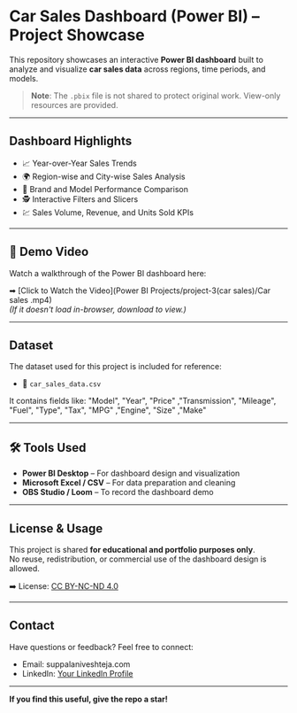 #  Car Sales Dashboard (Power BI) – Project Showcase

This repository showcases an interactive **Power BI dashboard** built to analyze and visualize **car sales data** across regions, time periods, and models.

>  **Note**: The `.pbix` file is not shared to protect original work. View-only resources are provided.

---

##  Dashboard Highlights

- 📈 Year-over-Year Sales Trends  
- 🌍 Region-wise and City-wise Sales Analysis  
- 🚙 Brand and Model Performance Comparison  
- 🕵️ Interactive Filters and Slicers  
- 💹 Sales Volume, Revenue, and Units Sold KPIs  

---

## 🎥 Demo Video

Watch a walkthrough of the Power BI dashboard here:

➡ [Click to Watch the Video](Power BI Projects/project-3(car sales)/Car sales .mp4)  
*(If it doesn't load in-browser, download to view.)*

---

## Dataset

The dataset used for this project is included for reference:

- 📄 `car_sales_data.csv`

It contains fields like:
"Model",	"Year",	"Price"	,"Transmission",	"Mileage",	"Fuel", "Type",	"Tax",	"MPG"	,"Engine", "Size"	,"Make"



---

## 🛠 Tools Used

- **Power BI Desktop** – For dashboard design and visualization  
- **Microsoft Excel / CSV** – For data preparation and cleaning  
- **OBS Studio / Loom** – To record the dashboard demo  

---


##  License & Usage

This project is shared **for educational and portfolio purposes only**.  
No reuse, redistribution, or commercial use of the dashboard design is allowed.

➡️ License: [CC BY-NC-ND 4.0](https://creativecommons.org/licenses/by-nc-nd/4.0/)

---

## Contact

Have questions or feedback? Feel free to connect:

-  Email: suppalaniveshteja.com  
-  LinkedIn: [Your LinkedIn Profile](https://linkedin.com/in/nivesh-teja-suppala)  


---

 **If you find this useful, give the repo a star!**

